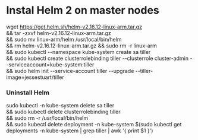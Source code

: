 
# Instal Helm 2 on master nodes

wget https://get.helm.sh/helm-v2.16.12-linux-arm.tar.gz \
&& tar -zxvf helm-v2.16.12-linux-arm.tar.gz \
&& sudo mv linux-arm/helm /usr/local/bin/helm \
&& rm helm-v2.16.12-linux-arm.tar.gz && sudo rm -r linux-arm \
&& sudo kubectl --namespace kube-system create sa tiller \
&& sudo kubectl create clusterrolebinding tiller --clusterrole cluster-admin --serviceaccount=kube-system:tiller \
&& sudo helm init --service-account tiller --upgrade --tiller-image=jessestuart/tiller

### Uninstall Helm 

sudo kubectl -n kube-system delete sa tiller \
&& sudo kubectl delete clusterrolebinding tiller \
&& sudo rm -r /usr/local/bin/helm \
&& sudo kubectl delete deployment -n kube-system $(sudo kubectl get deployments -n kube-system | grep tiller | awk '{ print $1 }')


